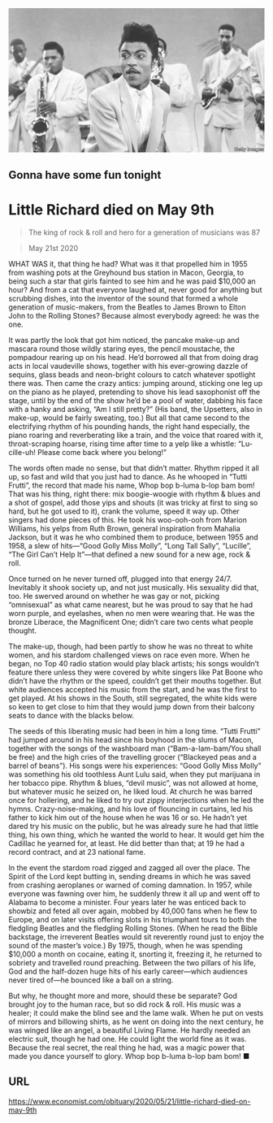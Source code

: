 ![](./images/20200523_OBP501.jpg)

## Gonna have some fun tonight

# Little Richard died on May 9th

> The king of rock & roll and hero for a generation of musicians was 87

> May 21st 2020

WHAT WAS it, that thing he had? What was it that propelled him in 1955 from washing pots at the Greyhound bus station in Macon, Georgia, to being such a star that girls fainted to see him and he was paid $10,000 an hour? And from a cat that everyone laughed at, never good for anything but scrubbing dishes, into the inventor of the sound that formed a whole generation of music-makers, from the Beatles to James Brown to Elton John to the Rolling Stones? Because almost everybody agreed: he was the one.

It was partly the look that got him noticed, the pancake make-up and mascara round those wildly staring eyes, the pencil moustache, the pompadour rearing up on his head. He’d borrowed all that from doing drag acts in local vaudeville shows, together with his ever-growing dazzle of sequins, glass beads and neon-bright colours to catch whatever spotlight there was. Then came the crazy antics: jumping around, sticking one leg up on the piano as he played, pretending to shove his lead saxophonist off the stage, until by the end of the show he’d be a pool of water, dabbing his face with a hanky and asking, “Am I still pretty?” (His band, the Upsetters, also in make-up, would be fairly sweating, too.) But all that came second to the electrifying rhythm of his pounding hands, the right hand especially, the piano roaring and reverberating like a train, and the voice that roared with it, throat-scraping hoarse, rising time after time to a yelp like a whistle: “Lu-cille-uh! Please come back where you belong!”

The words often made no sense, but that didn’t matter. Rhythm ripped it all up, so fast and wild that you just had to dance. As he whooped in “Tutti Frutti”, the record that made his name, Whop bop b-luma b-lop bam bom! That was his thing, right there: mix boogie-woogie with rhythm & blues and a shot of gospel, add those yips and shouts (it was tricky at first to sing so hard, but he got used to it), crank the volume, speed it way up. Other singers had done pieces of this. He took his woo-ooh-ooh from Marion Williams, his yelps from Ruth Brown, general inspiration from Mahalia Jackson, but it was he who combined them to produce, between 1955 and 1958, a slew of hits—“Good Golly Miss Molly”, “Long Tall Sally”, “Lucille”, “The Girl Can’t Help It”—that defined a new sound for a new age, rock & roll.

Once turned on he never turned off, plugged into that energy 24/7. Inevitably it shook society up, and not just musically. His sexuality did that, too. He swerved around on whether he was gay or not, picking “omnisexual” as what came nearest, but he was proud to say that he had worn purple, and eyelashes, when no men were wearing that. He was the bronze Liberace, the Magnificent One; didn’t care two cents what people thought.

The make-up, though, had been partly to show he was no threat to white women, and his stardom challenged views on race even more. When he began, no Top 40 radio station would play black artists; his songs wouldn’t feature there unless they were covered by white singers like Pat Boone who didn’t have the rhythm or the speed, couldn’t get their mouths together. But white audiences accepted his music from the start, and he was the first to get played. At his shows in the South, still segregated, the white kids were so keen to get close to him that they would jump down from their balcony seats to dance with the blacks below.

The seeds of this liberating music had been in him a long time. “Tutti Frutti” had jumped around in his head since his boyhood in the slums of Macon, together with the songs of the washboard man (“Bam-a-lam-bam/You shall be free) and the high cries of the travelling grocer (“Blackeyed peas and a barrel of beans”). His songs were his experiences: “Good Golly Miss Molly” was something his old toothless Aunt Lulu said, when they put marijuana in her tobacco pipe. Rhythm & blues, “devil music”, was not allowed at home, but whatever music he seized on, he liked loud. At church he was barred once for hollering, and he liked to try out zippy interjections when he led the hymns. Crazy-noise-making, and his love of flouncing in curtains, led his father to kick him out of the house when he was 16 or so. He hadn’t yet dared try his music on the public, but he was already sure he had that little thing, his own thing, which he wanted the world to hear. It would get him the Cadillac he yearned for, at least. He did better than that; at 19 he had a record contract, and at 23 national fame.

In the event the stardom road zigged and zagged all over the place. The Spirit of the Lord kept butting in, sending dreams in which he was saved from crashing aeroplanes or warned of coming damnation. In 1957, while everyone was fawning over him, he suddenly threw it all up and went off to Alabama to become a minister. Four years later he was enticed back to showbiz and feted all over again, mobbed by 40,000 fans when he flew to Europe, and on later visits offering slots in his triumphant tours to both the fledgling Beatles and the fledgling Rolling Stones. (When he read the Bible backstage, the irreverent Beatles would sit reverently round just to enjoy the sound of the master’s voice.) By 1975, though, when he was spending $10,000 a month on cocaine, eating it, snorting it, freezing it, he returned to sobriety and travelled round preaching. Between the two pillars of his life, God and the half-dozen huge hits of his early career—which audiences never tired of—he bounced like a ball on a string.

But why, he thought more and more, should these be separate? God brought joy to the human race, but so did rock & roll. His music was a healer; it could make the blind see and the lame walk. When he put on vests of mirrors and billowing shirts, as he went on doing into the next century, he was winged like an angel, a beautiful Living Flame. He hardly needed an electric suit, though he had one. He could light the world fine as it was. Because the real secret, the real thing he had, was a magic power that made you dance yourself to glory. Whop bop b-luma b-lop bam bom! ■

## URL

https://www.economist.com/obituary/2020/05/21/little-richard-died-on-may-9th
